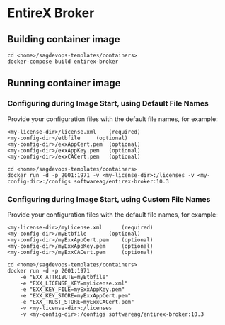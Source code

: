 <!-- Copyright 2013 - 2018 Software AG, Darmstadt, Germany and/or its licensors

   SPDX-License-Identifier: Apache-2.0

    Licensed under the Apache License, Version 2.0 (the "License");
    you may not use this file except in compliance with the License.
    You may obtain a copy of the License at

        http://www.apache.org/licenses/LICENSE-2.0

    Unless required by applicable law or agreed to in writing, software
    distributed under the License is distributed on an "AS IS" BASIS,
     WITHOUT WARRANTIES OR CONDITIONS OF ANY KIND, either express or implied.
     See the License for the specific language governing permissions and

     limitations under the License.                                                  

-->

# EntireX Broker 

## Building container image

```
cd <home>/sagdevops-templates/containers>
docker-compose build entirex-broker
```

## Running container image

### Configuring during Image Start, using Default File Names

Provide your configuration files with the default file names, for example:

```
<my-license-dir>/license.xml	(required)
<my-config-dir>/etbfile		(optional)
<my-config-dir>/exxAppCert.pem	(optional)
<my-config-dir>/exxAppKey.pem	(optional)
<my-config-dir>/exxCACert.pem	(optional)
```

```
cd <home>/sagdevops-templates/containers>
docker run -d -p 2001:1971 -v <my-license-dir>:/licenses -v <my-config-dir>:/configs softwareag/entirex-broker:10.3
```

### Configuring during Image Start, using Custom File Names

Provide your configuration files with the default file names, for example:

```
<my-license-dir>/myLicense.xml		(required)
<my-config-dir>/myEtbfile		(optional)
<my-config-dir>/myExxAppCert.pem	(optional)
<my-config-dir>/myExxAppKey.pem		(optional)
<my-config-dir>/myExxCACert.pem		(optional)
```

```
cd <home>/sagdevops-templates/containers>
docker run -d -p 2001:1971 
	-e "EXX_ATTRIBUTE=myEtbfile" 
	-e "EXX_LICENSE_KEY=myLicense.xml" 
	-e "EXX_KEY_FILE=myExxAppKey.pem" 
	-e "EXX_KEY_STORE=myExxAppCert.pem" 
	-e "EXX_TRUST_STORE=myExxCACert.pem" 
	-v <my-license-dir>:/licenses 
	-v <my-config-dir>:/configs softwareag/entirex-broker:10.3
```

